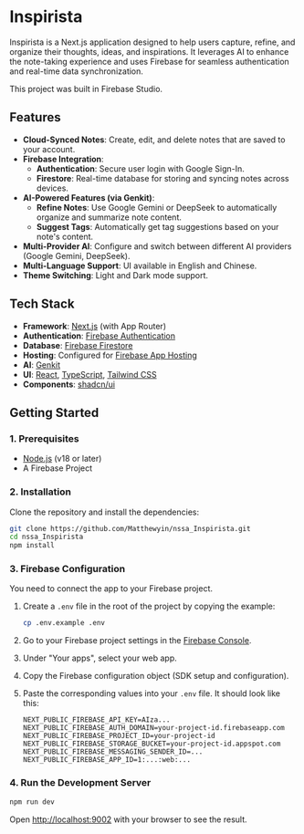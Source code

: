# Inspirista

Inspirista is a Next.js application designed to help users capture, refine, and organize their thoughts, ideas, and inspirations. It leverages AI to enhance the note-taking experience and uses Firebase for seamless authentication and real-time data synchronization.

This project was built in Firebase Studio.

## Features

-   **Cloud-Synced Notes**: Create, edit, and delete notes that are saved to your account.
-   **Firebase Integration**:
    -   **Authentication**: Secure user login with Google Sign-In.
    -   **Firestore**: Real-time database for storing and syncing notes across devices.
-   **AI-Powered Features (via Genkit)**:
    -   **Refine Notes**: Use Google Gemini or DeepSeek to automatically organize and summarize note content.
    -   **Suggest Tags**: Automatically get tag suggestions based on your note's content.
-   **Multi-Provider AI**: Configure and switch between different AI providers (Google Gemini, DeepSeek).
-   **Multi-Language Support**: UI available in English and Chinese.
-   **Theme Switching**: Light and Dark mode support.

## Tech Stack

-   **Framework**: [Next.js](https://nextjs.org/) (with App Router)
-   **Authentication**: [Firebase Authentication](https://firebase.google.com/docs/auth)
-   **Database**: [Firebase Firestore](https://firebase.google.com/docs/firestore)
-   **Hosting**: Configured for [Firebase App Hosting](https://firebase.google.com/docs/hosting)
-   **AI**: [Genkit](https://firebase.google.com/docs/genkit)
-   **UI**: [React](https://react.dev/), [TypeScript](https://www.typescriptlang.org/), [Tailwind CSS](https://tailwindcss.com/)
-   **Components**: [shadcn/ui](https://ui.shadcn.com/)

## Getting Started

### 1. Prerequisites

-   [Node.js](https://nodejs.org/en) (v18 or later)
-   A Firebase Project

### 2. Installation

Clone the repository and install the dependencies:

```bash
git clone https://github.com/Matthewyin/nssa_Inspirista.git
cd nssa_Inspirista
npm install
```

### 3. Firebase Configuration

You need to connect the app to your Firebase project.

1.  Create a `.env` file in the root of the project by copying the example:
    ```bash
    cp .env.example .env
    ```
2.  Go to your Firebase project settings in the [Firebase Console](https://console.firebase.google.com/).
3.  Under "Your apps", select your web app.
4.  Copy the Firebase configuration object (SDK setup and configuration).
5.  Paste the corresponding values into your `.env` file. It should look like this:

    ```
    NEXT_PUBLIC_FIREBASE_API_KEY=AIza...
    NEXT_PUBLIC_FIREBASE_AUTH_DOMAIN=your-project-id.firebaseapp.com
    NEXT_PUBLIC_FIREBASE_PROJECT_ID=your-project-id
    NEXT_PUBLIC_FIREBASE_STORAGE_BUCKET=your-project-id.appspot.com
    NEXT_PUBLIC_FIREBASE_MESSAGING_SENDER_ID=...
    NEXT_PUBLIC_FIREBASE_APP_ID=1:...:web:...
    ```

### 4. Run the Development Server

```bash
npm run dev
```

Open [http://localhost:9002](http://localhost:9002) with your browser to see the result.
